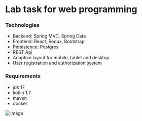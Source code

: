 # Lab task for web programming

### Technologies
- Backend: Spring MVC, Spring Data
- Frontend: React, Redux, Bootstrap
- Persistence: Postgres
- REST Api
- Adaptive layout for mobile, tablet and desktop
- User registration and authorization system

### Requirements
- jdk 17
- kotlin 1.7
- maven
- docker

![image](https://user-images.githubusercontent.com/77832376/236685110-c3be8143-141d-4afa-8fb4-e92cee8bec18.png)
